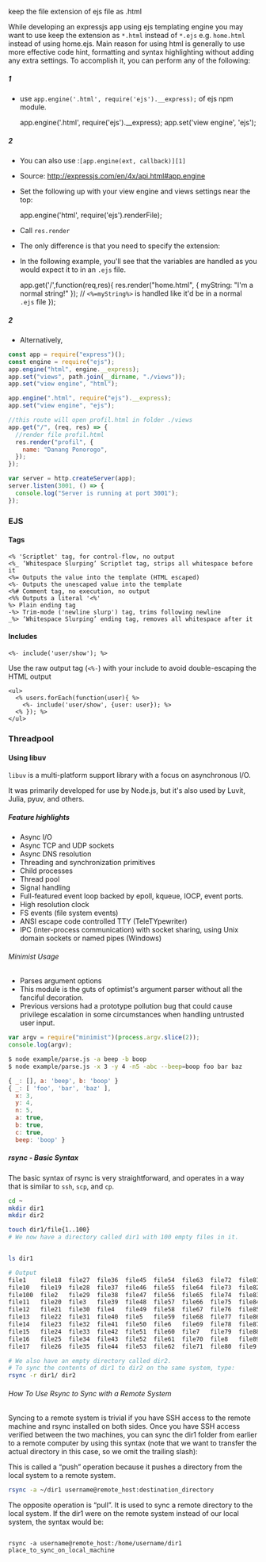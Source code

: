 keep the file extension of ejs file as .html

While developing an expressjs app using ejs templating engine you may want to use keep the extension as `*.html` instead of `*.ejs` e.g. `home.html` instead of using home.ejs. Main reason for using html is generally to use more effective code hint, formatting and syntax highlighting without adding any extra settings. To accomplish it, you can perform any of the following:

##### 1

- use `app.engine('.html', require('ejs').__express);` of ejs npm module.

  app.engine('.html', require('ejs').\_\_express);
  app.set('view engine', 'ejs');

##### 2

- You can also use :`[app.engine(ext, callback)][1]`
- Source: http://expressjs.com/en/4x/api.html#app.engine
- Set the following up with your view engine and views settings near the top:

  app.engine('html', require('ejs').renderFile);

- Call `res.render`
- The only difference is that you need to specify the extension:
- In the following example, you'll see that the variables are handled as you would expect it to in an `.ejs` file.


    app.get('/',function(req,res){
        res.render("home.html", { myString: "I'm a normal string!" });
        // `<%=myString%>` is handled like it'd be in a normal `.ejs` file
    });

##### 2

- Alternatively,

```js
const app = require("express")();
const engine = require("ejs");
app.engine("html", engine.__express);
app.set("views", path.join(__dirname, "./views"));
app.set("view engine", "html");

app.engine(".html", require("ejs").__express);
app.set("view engine", "ejs");

//this route will open profil.html in folder ./views
app.get("/", (req, res) => {
  //render file profil.html
  res.render("profil", {
    name: "Danang Ponorogo",
  });
});

var server = http.createServer(app);
server.listen(3001, () => {
  console.log("Server is running at port 3001");
});
```

### EJS

#### Tags

    <% 'Scriptlet' tag, for control-flow, no output
    <%_ ‘Whitespace Slurping’ Scriptlet tag, strips all whitespace before it
    <%= Outputs the value into the template (HTML escaped)
    <%- Outputs the unescaped value into the template
    <%# Comment tag, no execution, no output
    <%% Outputs a literal '<%'
    %> Plain ending tag
    -%> Trim-mode ('newline slurp') tag, trims following newline
    _%> ‘Whitespace Slurping’ ending tag, removes all whitespace after it

#### Includes

    <%- include('user/show'); %>

Use the raw output tag (`<%-`) with your include to avoid double-escaping the HTML output

    <ul>
      <% users.forEach(function(user){ %>
        <%- include('user/show', {user: user}); %>
      <% }); %>
    </ul>

### Threadpool

#### Using libuv

`libuv` is a multi-platform support library with a focus on asynchronous I/O.

It was primarily developed for use by Node.js, but it's also used by Luvit, Julia, pyuv, and others.

##### Feature highlights

- Async I/O
- Async TCP and UDP sockets
- Async DNS resolution
- Threading and synchronization primitives
- Child processes
- Thread pool
- Signal handling
- Full-featured event loop backed by epoll, kqueue, IOCP, event ports.
- High resolution clock
- FS events (file system events)
- ANSI escape code controlled TTY (TeleTYpewriter)
- IPC (inter-process communication) with socket sharing, using Unix domain sockets or named pipes (Windows)

###### Minimist Usage

- Parses argument options
- This module is the guts of optimist's argument parser without all the fanciful decoration.
- Previous versions had a prototype pollution bug that could cause privilege escalation in some circumstances when handling untrusted user input.

```js
var argv = require("minimist")(process.argv.slice(2));
console.log(argv);
```

```bash
$ node example/parse.js -a beep -b boop
$ node example/parse.js -x 3 -y 4 -n5 -abc --beep=boop foo bar baz
```

```js
{ _: [], a: 'beep', b: 'boop' }
{ _: [ 'foo', 'bar', 'baz' ],
  x: 3,
  y: 4,
  n: 5,
  a: true,
  b: true,
  c: true,
  beep: 'boop' }
```

##### rsync - Basic Syntax

The basic syntax of rsync is very straightforward, and operates in a way that is similar to `ssh`, `scp`, and `cp`.

```bash
cd ~
mkdir dir1
mkdir dir2

touch dir1/file{1..100}
# We now have a directory called dir1 with 100 empty files in it.


ls dir1

# Output
file1    file18  file27  file36  file45  file54  file63  file72  file81  file90
file10   file19  file28  file37  file46  file55  file64  file73  file82  file91
file100  file2   file29  file38  file47  file56  file65  file74  file83  file92
file11   file20  file3   file39  file48  file57  file66  file75  file84  file93
file12   file21  file30  file4   file49  file58  file67  file76  file85  file94
file13   file22  file31  file40  file5   file59  file68  file77  file86  file95
file14   file23  file32  file41  file50  file6   file69  file78  file87  file96
file15   file24  file33  file42  file51  file60  file7   file79  file88  file97
file16   file25  file34  file43  file52  file61  file70  file8   file89  file98
file17   file26  file35  file44  file53  file62  file71  file80  file9   file99

# We also have an empty directory called dir2.
# To sync the contents of dir1 to dir2 on the same system, type:
rsync -r dir1/ dir2
```

###### How To Use Rsync to Sync with a Remote System

Syncing to a remote system is trivial if you have SSH access to the remote machine and rsync installed on both sides. Once you have SSH access verified between the two machines, you can sync the dir1 folder from earlier to a remote computer by using this syntax (note that we want to transfer the actual directory in this case, so we omit the trailing slash):

This is called a “push” operation because it pushes a directory from the local system to a remote system.

```bash
rsync -a ~/dir1 username@remote_host:destination_directory
```

The opposite operation is “pull”. It is used to sync a remote directory to the local system. If the dir1 were on the remote system instead of our local system, the syntax would be:

```

rsync -a username@remote_host:/home/username/dir1 place_to_sync_on_local_machine


```
